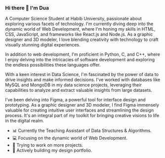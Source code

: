 ### Hi there 👋 I'm Dua

<!--
**dua-batool/dua-batool** is a ✨ _special_ ✨ repository because its `README.md` (this file) appears on your GitHub profile.

Here are some ideas to get you started:
-->

A Computer Science Student at Habib University, passionate about exploring various facets of technology. I'm currently diving deep into the dynamic world of Web Development, where I'm honing my skills in HTML, CSS, JavaScript, and frameworks like React.js and Node.js. As a graphic designer and 3D modeler, I love blending creativity with technology to craft visually stunning digital experiences.

In addition to web development, I'm proficient in Python, C, and C++, where I enjoy delving into the intricacies of software development and exploring the endless possibilities these languages offer.

With a keen interest in Data Science, I'm fascinated by the power of data to drive insights and make informed decisions. I've worked with databases like MySQL and MongoDB in my data science projects, leveraging their capabilities to analyze and extract valuable insights from large datasets.

I've been delving into Figma, a powerful tool for interface design and prototyping. As a graphic designer and 3D modeler, I find Figma immensely valuable for creating intuitive user interfaces and streamlining the design process. It's an integral part of my toolkit for bringing creative visions to life in the digital realm.

- 📊 Currently the Teaching Assistant of Data Structures & Algorithms.
- 💻 Focusing on the dynamic world of Web Development.
- 🚀 Trying to work on more projects.
- 🎨 Actively building my design portfolio.
